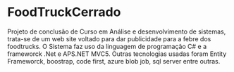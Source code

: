 # FoodTruckCerrado

Projeto de conclusão de Curso em Análise e desenvolvimento de sistemas, 
trata-se de um web site voltado para dar publicidade para a febre dos foodtrucks.
O Sistema faz uso da linguagem de programação C# e a frameworck .Net e APS.NET MVC5. 
Outras tecnologias usadas foram Entity Frameworck, boostrap,  code first, azure blob job, 
sql server entre outras. 
